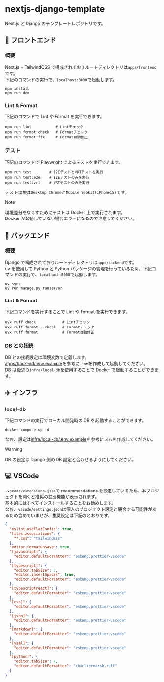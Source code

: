 # nextjs-django-template

Next.js と Django のテンプレートレポジトリです。

## 🧸 フロントエンド

### 概要

Next.js + TailwindCSS で構成されておりルートディレクトリは`apps/frontend`です。<br>
下記のコマンドの実行で、`localhost:3000`で起動します。

```
npm install
npm run dev
```

### Lint & Format

下記のコマンドで Lint や Format を実行できます。

```
npm run lint           # Lintチェック
npm run format:check   # Formatチェック
npm run format:fix     # Format自動修正
```

### テスト

下記のコマンドで Playwright によるテストを実行できます。

```
npm run test        # E2EテストとVRTテストを実行
npm run test:e2e    # E2Eテストのみを実行
npm run test:vrt    # VRTテストのみを実行
```

テスト環境は`Desktop Chrome`と`Mobile Webkit(iPhone15)`です。

> [!NOTE]
> 環境差分をなくすためにテストは Docker 上で実行されます。<br>
> Docker が起動していない場合エラーになるので注意してください。

## 🤖 バックエンド

### 概要

Django で構成されておりルートディレクトリは`apps/backend`です。<br>
uv を使用して Python と Python パッケージの管理を行っているため、下記コマンドの実行で、`localhost:8000`で起動します。

```
uv sync
uv run manage.py runserver
```

### Lint & Format

下記コマンドを実行することで Lint や Format を実行できます。

```
uvx ruff check            # Lintチェック
uvx ruff format --check   # Formatチェック
uvx ruff format           # Format自動修正
```

### DB との接続

DB との接続設定は環境変数で定義します。<br>
[apps/backend/.env.example](https://github.com/shin-kawakami-dg/nextjs-django-template/blob/main/apps/backend/.env.example)を参考に`.env`を作成して起動してください。<br>
DB は後述の`infra/local-db`を使用することで Docker で起動することができます。

## ✈️ インフラ

### local-db

下記コマンドの実行でローカル開発時の DB を起動することができます。<br>

```
docker compose up -d
```

なお、設定は[infra/local-db/.env.example]()を参考に`.env`を作成してください。<br>

> [!WARNING]
> DB の設定は Django 側の DB 設定と合わせるようにしてください。

## 💻 VSCode

`.vscode/extensions.json`で recommendations を設定しているため、本プロジェクトを開くと推奨の拡張機能が表示されます。<br>
基本的にはすべてインストールすることをお勧めします。<br>
なお、`vscode/settings.json`は個人のプロジェクト設定と競合する可能性があるため含めていませが、推奨設定は下記のとおりです。<br>

```json
{
  "eslint.useFlatConfig": true,
  "files.associations": {
    "*.css": "tailwindcss"
  },
  "editor.formatOnSave": true,
  "[javascript]": {
    "editor.defaultFormatter": "esbenp.prettier-vscode"
  },
  "[typescript]": {
    "editor.tabSize": 2,
    "editor.insertSpaces": true,
    "editor.defaultFormatter": "esbenp.prettier-vscode"
  },
  "[typescriptreact]": {
    "editor.defaultFormatter": "esbenp.prettier-vscode"
  },
  "[css]": {
    "editor.defaultFormatter": "esbenp.prettier-vscode"
  },
  "[json]": {
    "editor.defaultFormatter": "esbenp.prettier-vscode"
  },
  "[markdown]": {
    "editor.defaultFormatter": "esbenp.prettier-vscode"
  },
  "[yaml]": {
    "editor.defaultFormatter": "esbenp.prettier-vscode"
  },
  "[python]": {
    "editor.tabSize": 4,
    "editor.defaultFormatter": "charliermarsh.ruff"
  }
}
```
